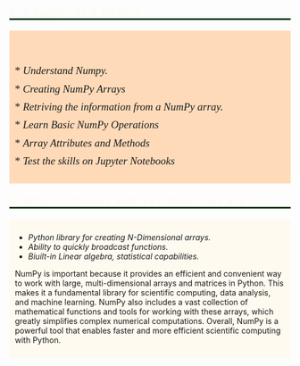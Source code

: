 <p style="font-family:JetBrains Mono; font-weight:bold; letter-spacing: 2px; color:#FFFAF0; font-size:140%; text-align:left;padding: 0px; border-bottom: 3px solid #003300">1. Chapter At a Glance</p>


<div style="background-color: #FFDAB9; padding: 10px;"><p>
<div class="alert alert-block alert-danger" style="font-size:19px; font-family:verdana; line-height: 1.7em;">
     &nbsp;<b><u></u></b><br>
* <i> Understand Numpy.</i><br>
* <i> Creating NumPy Arrays</i><br>
* <i> Retriving the information from a NumPy array.</i><br>
* <i> Learn Basic NumPy Operations</i><br> 
* <i> Array Attributes and Methods </i><br> 
* <i> Test the skills on Jupyter Notebooks</i><br> 
 
</div>
  </p></div>


<p style="font-family:JetBrains Mono; font-weight:bold; letter-spacing: 2px; color:#FFFAF0; font-size:140%; text-align:left;padding: 0px; border-bottom: 3px solid #003300">1. What is Numpy and why should we use it ? </p>




<div style="background-color: #FFFAF0; padding: 10px;"><p>
 
- <i>Python library for creating N-Dimensional arrays.</i> 
- <i>Ability to quickly broadcast functions. </i>
- <i>Biuilt-in Linear algebra, statistical capabilities.</i> 
    
 
 </p> 
<p>NumPy is important because it provides an efficient and convenient way to work with large, multi-dimensional arrays and matrices in Python. This makes it a fundamental library for scientific computing, data analysis, and machine learning. NumPy also includes a vast collection of mathematical functions and tools for working with these arrays, which greatly simplifies complex numerical computations. Overall, NumPy is a powerful tool that enables faster and more efficient scientific computing with Python.  
  
  </p></div>


